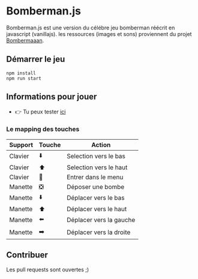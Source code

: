 # Bomberman.js

Bomberman.js est une version du célébre jeu bomberman réécrit en javascript (vanillajs).
les ressources (images et sons) proviennent du projet [Bombermaaan](http://bombermaaan.sourceforge.net/).

## Démarrer le jeu


```
npm install       
npm run start
```

## Informations pour jouer
* :point_right: Tu peux tester [ici](https://lingelo.github.io/bomberman.js/)
### Le mapping des touches
| Support       | Touche                             | Action                  |
| ------------- | ---------------------------------- | ----------------------- |
| Clavier       | :arrow_down:                       | Selection vers le bas   |
| Clavier       | :arrow_up:                         | Selection vers le haut  |
| Clavier       | :repeat:                           | Entrer dans le menu     |
| Manette       | :negative_squared_cross_mark:      | Déposer une bombe       |
| Manette       | :arrow_down:                       | Déplacer vers le bas    |
| Manette       | :arrow_up:                         | Déplacer vers le haut   |
| Manette       | :arrow_left:                       | Déplacer vers la gauche |
| Manette       | :arrow_right:                      | Déplacer vers la droite |


## Contribuer

Les pull requests sont ouvertes ;)


